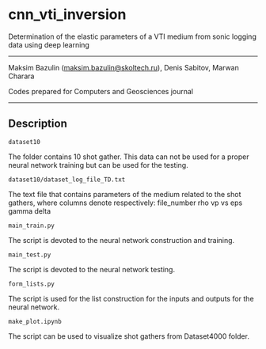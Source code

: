 # cnn_vti_inversion
Determination of the elastic parameters of a VTI medium from sonic logging data using deep learning

************************
Maksim Bazulin (maksim.bazulin@skoltech.ru), Denis Sabitov, Marwan Charara

Codes prepared for Computers and Geosciences journal
************************

## Description

```
dataset10
```
The folder contains 10 shot gather. This data can not be used for a proper neural network training but can be used for the testing. 


```
dataset10/dataset_log_file_TD.txt
```
The text file that contains parameters of the medium related to the shot gathers, where columns denote respectively:
file_number rho vp vs eps gamma delta

```
main_train.py
```
The script is devoted to the neural network construction and training.  

```
main_test.py
```
The script is devoted to the neural network testing.  

```
form_lists.py
```
The script is used for the list construction for the inputs and outputs for the neural network. 

```
make_plot.ipynb
```
The script can be used to visualize shot gathers from Dataset4000 folder.
